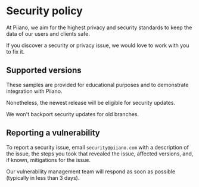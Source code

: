 # Security policy

At Piiano, we aim for the highest privacy and security standards to keep the data of our users and clients safe.

If you discover a security or privacy issue, we would love to work with you to fix it.

## Supported versions

These samples are provided for educational purposes and to demonstrate integration with Piiano.

Nonetheless, the newest release will be eligible for security updates.

We won't backport security updates for old branches.

## Reporting a vulnerability

To report a security issue, email `security@piiano.com` with a description of the issue,
the steps you took that revealed the issue, affected versions, and, if known, mitigations for the issue.

Our vulnerability management team will respond as soon as possible (typically in less than 3 days).
